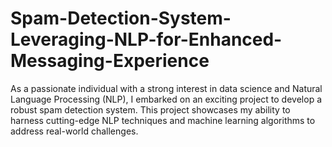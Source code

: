 # Spam-Detection-System-Leveraging-NLP-for-Enhanced-Messaging-Experience
As a passionate individual with a strong interest in data science and Natural Language Processing (NLP), I embarked on an exciting project to develop a robust spam detection system. This project showcases my ability to harness cutting-edge NLP techniques and machine learning algorithms to address real-world challenges.
